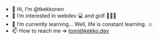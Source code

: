 - 👋 Hi, I’m @tkekkonen
- 👀 I’m interested in webdev 💻 and golf 🏌🏻‍♂️
- 🌱 I’m currently learning... Well, life is constant learning. ☺️
- 📫 How to reach me => tomi@kekko.dev

